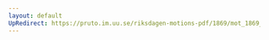 ```yaml
---
layout: default
UpRedirect: https://pruto.im.uu.se/riksdagen-motions-pdf/1869/mot_1869__ak__20/mot_1869__ak__20-002.pdf
---
```

